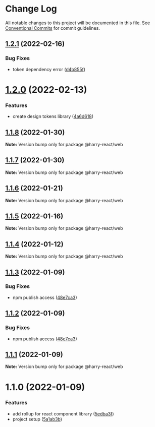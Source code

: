 # Change Log

All notable changes to this project will be documented in this file.
See [Conventional Commits](https://conventionalcommits.org) for commit guidelines.

## [1.2.1](https://github.com/harry524483/harry-react/compare/@harry-react/web@1.2.0...@harry-react/web@1.2.1) (2022-02-16)


### Bug Fixes

* token dependency error ([d4b855f](https://github.com/harry524483/harry-react/commit/d4b855fa428ab861450b4879f5ae93259127569d))





# [1.2.0](https://github.com/harry524483/harry-react/compare/@harry-react/web@1.1.8...@harry-react/web@1.2.0) (2022-02-13)


### Features

* create design tokens library ([4a6d618](https://github.com/harry524483/harry-react/commit/4a6d618219f16060d10f6a39da2256782ef1d6fa))





## [1.1.8](https://github.com/harry524483/harry-react/compare/@harry-react/web@1.1.7...@harry-react/web@1.1.8) (2022-01-30)

**Note:** Version bump only for package @harry-react/web





## [1.1.7](https://github.com/harry524483/harry-react/compare/@harry-react/web@1.1.6...@harry-react/web@1.1.7) (2022-01-30)

**Note:** Version bump only for package @harry-react/web





## [1.1.6](https://github.com/harry524483/harry-react/compare/@harry-react/web@1.1.5...@harry-react/web@1.1.6) (2022-01-21)

**Note:** Version bump only for package @harry-react/web





## [1.1.5](https://github.com/harry524483/harry-react/compare/@harry-react/web@1.1.4...@harry-react/web@1.1.5) (2022-01-16)

**Note:** Version bump only for package @harry-react/web





## [1.1.4](https://github.com/harry524483/harry-react/compare/@harry-react/web@1.1.3...@harry-react/web@1.1.4) (2022-01-12)

**Note:** Version bump only for package @harry-react/web





## [1.1.3](https://github.com/harry524483/harry-react/compare/@harry-react/web@1.1.1...@harry-react/web@1.1.3) (2022-01-09)


### Bug Fixes

* npm publish access ([48e7ca3](https://github.com/harry524483/harry-react/commit/48e7ca3bc061fa69fc2d3dd194eaa038a8e1a907))





## [1.1.2](https://github.com/harry524483/harry-react/compare/@harry-react/web@1.1.1...@harry-react/web@1.1.2) (2022-01-09)


### Bug Fixes

* npm publish access ([48e7ca3](https://github.com/harry524483/harry-react/commit/48e7ca3bc061fa69fc2d3dd194eaa038a8e1a907))





## [1.1.1](https://github.com/harry524483/harry-react/compare/@harry-react/web@1.1.0...@harry-react/web@1.1.1) (2022-01-09)

**Note:** Version bump only for package @harry-react/web





# 1.1.0 (2022-01-09)


### Features

* add rollup for react component library ([5edba3f](https://github.com/harry524483/harry-react/commit/5edba3fc476f231d7cae8f9184b65ef99b01c88c))
* project setup ([5a1ab3b](https://github.com/harry524483/harry-react/commit/5a1ab3bf9f5a93bc245080dbbe430d82e6debdc5))
